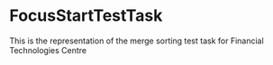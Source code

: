 # FocusStartTestTask
This is the representation of the merge sorting test task for Financial Technologies Centre
